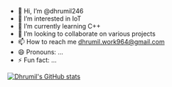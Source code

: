- 👋 Hi, I’m @dhrumil246
- 👀 I’m interested in IoT
- 🌱 I’m currently learning C++
- 💞️ I’m looking to collaborate on various projects 
- 📫 How to reach me dhrumil.work964@gmail.com
- 😄 Pronouns: ...
- ⚡ Fun fact: ...

<!---
dhrumil246/dhrumil246 is a ✨ special ✨ repository because its `README.md` (this file) appears on your GitHub profile.
You can click the Preview link to take a look at your changes.
--->
[![Dhrumil's GitHub stats](https://github-readme-stats.vercel.app/api?username=dhrumil246)](https://github.com/dhrumil246/github-readme-stats)
